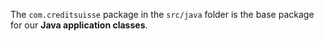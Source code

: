 The `com.creditsuisse` package in the `src/java` folder is the base package for our **Java application classes**.  
